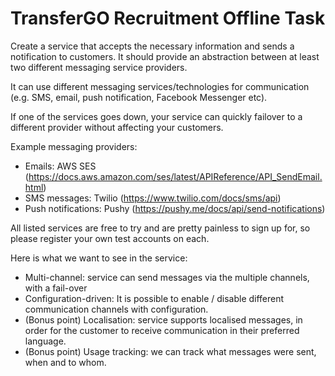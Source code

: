 # TransferGO Recruitment Offline Task

Create a service that accepts the necessary information and sends a notification to customers. It should provide an abstraction between at least two different messaging service providers.

It can use different messaging services/technologies for communication (e.g. SMS, email, push notification, Facebook Messenger etc).

If one of the services goes down, your service can quickly failover to a different provider without affecting your customers.

Example messaging providers:
* Emails: AWS SES (https://docs.aws.amazon.com/ses/latest/APIReference/API_SendEmail.html)
* SMS messages: Twilio (https://www.twilio.com/docs/sms/api)
* Push notifications: Pushy (https://pushy.me/docs/api/send-notifications)

All listed services are free to try and are pretty painless to sign up for, so please register your own test accounts on each.

Here is what we want to see in the service:
* Multi-channel: service can send messages via the multiple channels, with a fail-over
* Configuration-driven: It is possible to enable / disable different communication channels with configuration.
* (Bonus point) Localisation: service supports localised messages, in order for the customer to receive communication in their preferred language.
* (Bonus point) Usage tracking: we can track what messages were sent, when and to whom.
